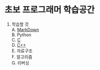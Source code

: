 # 초보 프로그래머 학습공간  


1. 학습할 것  
  A. [MarkDown](https://github.com/Nighthom/Files/blob/main/Study/MarkDown/Readme.md)  
  B. Python  
  C. [C](https://github.com/Nighthom/Files/tree/main/Study/C)   
  D. [C++](https://github.com/Nighthom/Files/blob/main/Study/C++/readme.md)  
  E. 자료구조  
  F. 알고리즘  
  G. 리버싱  
  
